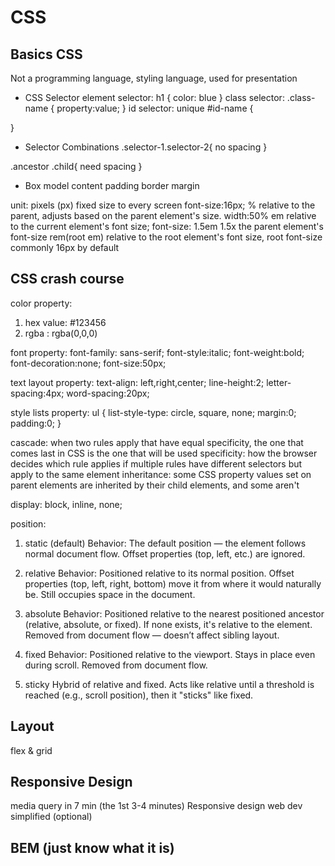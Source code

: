 # CSS

## Basics CSS
Not a programming language, styling language, used for presentation

- CSS Selector
element selector:
h1 {
    color: blue
}
class selector:
.class-name {
    property:value;
}
id selector: unique
#id-name {

}
- Selector Combinations
.selector-1.selector-2{
    no spacing
}

.ancestor .child{
    need spacing
}

- Box model
content
padding
border
margin

unit: 
pixels (px) fixed size to every screen font-size:16px;
% relative to the parent, adjusts based on the parent element's size. width:50%
em relative to the current element's font size; font-size: 1.5em 1.5x the parent element's font-size
rem(root em) relative to the root <html> element's font size, root font-size commonly 16px by default
 



## CSS crash course 
color property:
1. hex value:     #123456
2. rgba : rgba(0,0,0)

font property:
font-family: sans-serif;
font-style:italic;
font-weight:bold;
font-decoration:none;
font-size:50px;

text layout property:
text-align: left,right,center; 
line-height:2;
letter-spacing:4px;
word-spacing:20px;

style lists property:
ul {
    list-style-type: circle, square, none;
    margin:0;
    padding:0;
}

cascade:
when two rules apply that have equal specificity, the one that comes last in CSS is the one that will be used
specificity:
how the browser decides which rule applies if multiple rules have different selectors but apply to the same element
inheritance:
some CSS property values set on parent elements are inherited by their child elements, and some aren't

display: block, inline, none;

position: 
1. static (default)
Behavior: The default position — the element follows normal document flow.
Offset properties (top, left, etc.) are ignored.

2. relative
Behavior: Positioned relative to its normal position.
Offset properties (top, left, right, bottom) move it from where it would naturally be.
Still occupies space in the document.

3. absolute
Behavior: Positioned relative to the nearest positioned ancestor (relative, absolute, or fixed).
If none exists, it's relative to the <html> element.
Removed from document flow — doesn’t affect sibling layout.

4. fixed
Behavior: Positioned relative to the viewport.
Stays in place even during scroll.
Removed from document flow.

5. sticky
Hybrid of relative and fixed.
Acts like relative until a threshold is reached (e.g., scroll position), then it "sticks" like fixed.



## Layout
flex & grid


## Responsive Design
media query in 7 min (the 1st 3-4 minutes)
Responsive design web dev simplified (optional)

## BEM (just know what it is)

